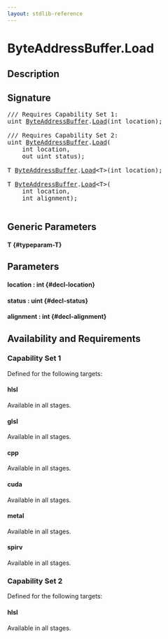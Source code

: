 ```yaml
---
layout: stdlib-reference
---
```


# ByteAddressBuffer\.Load

## Description





## Signature 

<pre>
/// Requires Capability Set 1:
<span class="code_keyword">uint</span> <a href="/stdlib-reference/types/ByteAddressBuffer/index" class="code_type">ByteAddressBuffer</a>.<a href="/stdlib-reference/types/ByteAddressBuffer/Load">Load</a>(<span class="code_keyword">int</span> <span class='code_param'>location</span>);

/// Requires Capability Set 2:
<span class="code_keyword">uint</span> <a href="/stdlib-reference/types/ByteAddressBuffer/index" class="code_type">ByteAddressBuffer</a>.<a href="/stdlib-reference/types/ByteAddressBuffer/Load">Load</a>(
    <span class="code_keyword">int</span> <span class='code_param'>location</span>,
    <span class="code_keyword">out</span> <span class="code_keyword">uint</span> <span class='code_param'>status</span>);

<span class="code_type">T</span> <a href="/stdlib-reference/types/ByteAddressBuffer/index" class="code_type">ByteAddressBuffer</a>.<a href="/stdlib-reference/types/ByteAddressBuffer/Load">Load</a>&lt;<span class="code_type">T</span>&gt;(<span class="code_keyword">int</span> <span class='code_param'>location</span>);

<span class="code_type">T</span> <a href="/stdlib-reference/types/ByteAddressBuffer/index" class="code_type">ByteAddressBuffer</a>.<a href="/stdlib-reference/types/ByteAddressBuffer/Load">Load</a>&lt;<span class="code_type">T</span>&gt;(
    <span class="code_keyword">int</span> <span class='code_param'>location</span>,
    <span class="code_keyword">int</span> <span class='code_param'>alignment</span>);

</pre>

## Generic Parameters

#### T {#typeparam-T}

## Parameters

#### location  : int {#decl-location}
#### status  : uint {#decl-status}
#### alignment  : int {#decl-alignment}

## Availability and Requirements

### Capability Set 1

Defined for the following targets:

#### hlsl
Available in all stages.

#### glsl
Available in all stages.

#### cpp
Available in all stages.

#### cuda
Available in all stages.

#### metal
Available in all stages.

#### spirv
Available in all stages.


### Capability Set 2

Defined for the following targets:

#### hlsl
Available in all stages.



